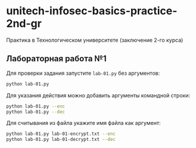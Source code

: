 # unitech-infosec-basics-practice-2nd-gr

Практика в Технологическом университете (заключение 2-го курса)

## Лабораторная работа №1

Для проверки задания запустите `lab-01.py` без аргументов:

```bash
python lab-01.py
```

Для указания действия можно добавить аргументы командной строки:

```bash
python lab-01.py --enc
python lab-01.py --dec
```

Для считывания из файла укажите имя файла как аргумент:

```bash
python lab-01.py lab-01-encrypt.txt --enc
python lab-01.py lab-01-decrypt.txt --dec
```
